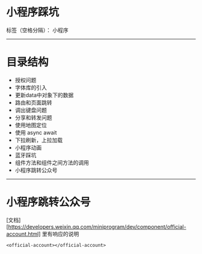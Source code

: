 # 小程序踩坑

标签（空格分隔）： 小程序

---

# 目录结构
- 授权问题
- 字体库的引入
- 更新data中对象下的数据
- 路由和页面跳转
- 调出键盘问题
- 分享和转发问题
- 使用地图定位
- 使用 async await
- 下拉刷新，上拉加载
- 小程序动画
- 蓝牙踩坑
- 组件方法和组件之间方法的调用
- 小程序跳转公众号

-----

# 小程序跳转公众号
[文档][https://developers.weixin.qq.com/miniprogram/dev/component/official-account.html] 里有响应的说明
```
<official-account></official-account>
```







